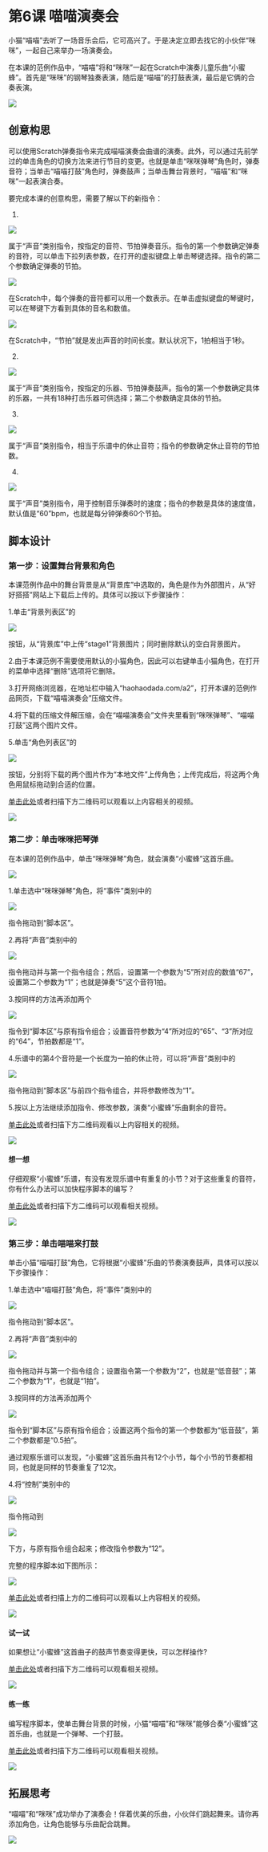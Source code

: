 # 第6课 喵喵演奏会

小猫“喵喵”去听了一场音乐会后，它可高兴了。于是决定立即去找它的小伙伴“咪咪”，一起自己来举办一场演奏会。

在本课的范例作品中，“喵喵”将和“咪咪”一起在Scratch中演奏儿童乐曲“小蜜蜂”。首先是“咪咪”的钢琴独奏表演，随后是“喵喵”的打鼓表演，最后是它俩的合奏表演。

![](../../.gitbook/assets/scratch6-0.png)

## 创意构思

可以使用Scratch弹奏指令来完成喵喵演奏会曲谱的演奏。此外，可以通过先前学过的单击角色的切换方法来进行节目的变更。也就是单击“咪咪弹琴”角色时，弹奏音符；当单击“喵喵打鼓”角色时，弹奏鼓声；当单击舞台背景时，“喵喵”和“咪咪”一起表演合奏。

要完成本课的创意构思，需要了解以下的新指令：

1.

![](../../.gitbook/assets/scratch6-1.png)

属于“声音”类别指令，按指定的音符、节拍弹奏音乐。指令的第一个参数确定弹奏的音符，可以单击下拉列表参数，在打开的虚拟键盘上单击琴键选择。指令的第二个参数确定弹奏的节拍。

![](../../.gitbook/assets/scratch6-2.png)

在Scratch中，每个弹奏的音符都可以用一个数表示。在单击虚拟键盘的琴键时，可以在琴键下方看到具体的音名和数值。

![](../../.gitbook/assets/scratch6-2b.png)

在Scratch中，“节拍”就是发出声音的时间长度。默认状况下，1拍相当于1秒。

2.

![](../../.gitbook/assets/scratch6-3.png)

属于“声音”类别指令，按指定的乐器、节拍弹奏鼓声。指令的第一个参数确定具体的乐器，一共有18种打击乐器可供选择；第二个参数确定具体的节拍。

3.

![](../../.gitbook/assets/scratch6-4.png)

属于“声音”类别指令，相当于乐谱中的休止音符；指令的参数确定休止音符的节拍数。

4.

![](../../.gitbook/assets/scratch6-5.png)

属于“声音”类别指令，用于控制音乐弹奏时的速度；指令的参数是具体的速度值，默认值是“60”bpm，也就是每分钟弹奏60个节拍。

## 脚本设计

### 第一步：设置舞台背景和角色

本课范例作品中的舞台背景是从“背景库”中选取的，角色是作为外部图片，从“好好搭搭”网站上下载后上传的。具体可以按以下步骤操作：

1.单击“背景列表区”的

![](../../.gitbook/assets/scratch2-5.png)

按钮，从“背景库”中上传“stage1”背景图片；同时删除默认的空白背景图片。

2.由于本课范例不需要使用默认的小猫角色，因此可以右键单击小猫角色，在打开的菜单中选择“删除”选项将它删除。

3.打开网络浏览器，在地址栏中输入“haohaodada.com/a2”，打开本课的范例作品网页，下载“喵喵演奏会”压缩文件。

4.将下载的压缩文件解压缩，会在“喵喵演奏会”文件夹里看到“咪咪弹琴”、“喵喵打鼓”这两个图片文件。

5.单击“角色列表区”的

![](../../.gitbook/assets/scratch3-6.png)

按钮，分别将下载的两个图片作为“本地文件”上传角色；上传完成后，将这两个角色用鼠标拖动到合适的位置。

[单击此处](http://haohaodada.com/video/a20601.php)或者扫描下方二维码可以观看以上内容相关的视频。

![](../../.gitbook/assets/a20601.png)

### 第二步：单击咪咪把琴弹

在本课的范例作品中，单击“咪咪弹琴”角色，就会演奏“小蜜蜂”这首乐曲。

![](../../.gitbook/assets/scratch6-6.png)

1.单击选中“咪咪弹琴”角色，将“事件”类别中的

![](../../.gitbook/assets/scratch5-1.png)

指令拖动到“脚本区”。

2.再将“声音”类别中的

![](../../.gitbook/assets/scratch6-1.png)

指令拖动并与第一个指令组合；然后，设置第一个参数为“5”所对应的数值“67”，设置第二个参数为“1”；也就是弹奏“5”这个音符1拍。

3.按同样的方法再添加两个

![](../../.gitbook/assets/scratch6-1.png)

指令到“脚本区”与原有指令组合；设置音符参数为“4”所对应的“65”、“3”所对应的“64”，节拍数都是“1”。

4.乐谱中的第4个音符是一个长度为一拍的休止符，可以将“声音”类别中的

![](../../.gitbook/assets/scratch6-4.png)

指令拖动到“脚本区”与前四个指令组合，并将参数修改为“1”。

5.按以上方法继续添加指令、修改参数，演奏“小蜜蜂”乐曲剩余的音符。

[单击此处](http://haohaodada.com/video/a20602.php)或者扫描下方二维码观看以上内容相关的视频。

![](../../.gitbook/assets/a20602.png)

#### 想一想

仔细观察“小蜜蜂”乐谱，有没有发现乐谱中有重复的小节？对于这些重复的音符，你有什么办法可以加快程序脚本的编写？

[单击此处](http://haohaodada.com/video/a20603.php)或者扫描下方二维码可以观看相关视频。

![](../../.gitbook/assets/a20603.png)

### 第三步：单击喵喵来打鼓

单击小猫“喵喵打鼓”角色，它将根据“小蜜蜂”乐曲的节奏演奏鼓声，具体可以按以下步骤操作：

1.单击选中“喵喵打鼓”角色，将“事件”类别中的

![](../../.gitbook/assets/scratch5-1.png)

指令拖动到“脚本区”。

2.再将“声音”类别中的

![](../../.gitbook/assets/scratch6-3.png)

指令拖动并与第一个指令组合；设置指令第一个参数为“2”，也就是“低音鼓”；第二个参数为“1”，也就是“1拍”。

3.按同样的方法再添加两个

![](../../.gitbook/assets/scratch6-3.png)

指令到“脚本区”与原有指令组合；设置这两个指令的第一个参数都为“低音鼓”，第二个参数都是“0.5拍”。

通过观察乐谱可以发现，“小蜜蜂”这首乐曲共有12个小节，每个小节的节奏都相同，也就是同样的节奏重复了12次。

4.将“控制”类别中的

![](../../.gitbook/assets/scratch4-3.png)

指令拖动到

![](../../.gitbook/assets/scratch5-1.png)

下方，与原有指令组合起来；修改指令参数为“12”。

完整的程序脚本如下图所示：

![](../../.gitbook/assets/scratch6-7.png)

[单击此处](http://haohaodada.com/video/a20604.php)或者扫描上方的二维码可以观看以上内容相关的视频。

![](../../.gitbook/assets/a20604.png)

#### 试一试

如果想让“小蜜蜂”这首曲子的鼓声节奏变得更快，可以怎样操作?

[单击此处](http://haohaodada.com/video/a20605.php)或者扫描下方二维码可以观看相关视频。

![](../../.gitbook/assets/a20605.png)

#### 练一练

编写程序脚本，使单击舞台背景的时候，小猫“喵喵”和“咪咪”能够合奏“小蜜蜂”这首乐曲，也就是一个弹琴、一个打鼓。

[单击此处](http://haohaodada.com/video/a20606.php)或者扫描下方二维码可以观看相关视频。

![](../../.gitbook/assets/a20606.png)

## 拓展思考

“喵喵”和“咪咪”成功举办了演奏会！伴着优美的乐曲，小伙伴们跳起舞来。请你再添加角色，让角色能够与乐曲配合跳舞。

![](../../.gitbook/assets/scratch6-8.png)

